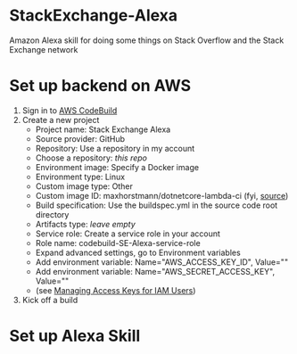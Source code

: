 # StackExchange-Alexa
Amazon Alexa skill for doing some things on Stack Overflow and the Stack Exchange network

# Set up backend on AWS
1. Sign in to [AWS CodeBuild](https://console.aws.amazon.com)
2. Create a new project
	  - Project name: Stack Exchange Alexa
	  - Source provider: GitHub
	  - Repository: Use a repository in my account
	  - Choose a repository: *this repo*
	  - Environment image: Specify a Docker image
	  - Environment type: Linux
	  - Custom image type: Other
	  - Custom image ID: maxhorstmann/dotnetcore-lambda-ci (fyi, [source](https://github.com/MaxHorstmann/dotnetcore-lambda-ci))
	  - Build specification: Use the buildspec.yml in the source code root directory
	  - Artifacts type: *leave empty*
	  - Service role: Create a service role in your account
	  - Role name: codebuild-SE-Alexa-service-role
	  - Expand advanced settings, go to Environment variables
	  - Add environment variable: Name="AWS_ACCESS_KEY_ID", Value="<your access key>"
	  - Add environment variable: Name="AWS_SECRET_ACCESS_KEY", Value="<your secret>"
	  - (see [Managing Access Keys for IAM Users](http://docs.aws.amazon.com/IAM/latest/UserGuide/id_credentials_access-keys.html))
3. Kick off a build


# Set up Alexa Skill


